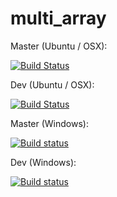 # multi_array

Master (Ubuntu / OSX):

[![Build Status](https://travis-ci.org/DerThorsten/multi_array.svg?branch=master)](https://travis-ci.org/DerThorsten/multi_array)


Dev (Ubuntu / OSX):

[![Build Status](https://travis-ci.org/DerThorsten/multi_array.svg?branch=dev)](https://travis-ci.org/DerThorsten/multi_array)


Master (Windows):

[![Build status](https://ci.appveyor.com/api/projects/status/5k2t681r1a652ad1/branch/master?svg=true)](https://ci.appveyor.com/project/DerThorsten/multi-array/branch/master)


Dev (Windows):

[![Build status](https://ci.appveyor.com/api/projects/status/5k2t681r1a652ad1/branch/master?svg=true)](https://ci.appveyor.com/project/DerThorsten/multi-array/branch/master)